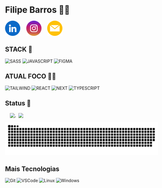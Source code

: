 # Filipe Barros 👨‍💻

[![Linkedin Badge](https://github.com/Filipebarrosg/assents/blob/main/Filipebarrosg/linkedin.png)](https://www.linkedin.com/in/filipebarrosg/) &nbsp; &nbsp;
[![Instagram Badge](https://github.com/Filipebarrosg/assents/blob/main/Filipebarrosg/instagram.png)](https://www.instagram.com/jureg.dev/) &nbsp; &nbsp;
[![Outlook Badge](https://github.com/Filipebarrosg/assents/blob/main/Filipebarrosg/email.png)](Filipe.araujo9@outlook.com) 

## STACK 🎯

![SASS](https://img.shields.io/badge/Sass-CC6699?style=for-the-badge&logo=sass&logoColor=white)
![JAVASCRIPT](https://img.shields.io/badge/JavaScript-323330?style=for-the-badge&logo=javascript&logoColor=F7DF1E)
![FIGMA](https://img.shields.io/badge/Figma-F24E1E?style=for-the-badge&logo=figma&logoColor=white)


## ATUAL FOCO 👨‍🎓

![TAILWIND](https://img.shields.io/badge/Tailwind_CSS-38B2AC?style=for-the-badge&logo=tailwind-css&logoColor=white)
![REACT](https://img.shields.io/badge/React-20232A?style=for-the-badge&logo=react&logoColor=61DAFB)
![NEXT](https://img.shields.io/badge/next.js-000000?style=for-the-badge&logo=nextdotjs&logoColor=white)
![TYPESCRIPT](https://img.shields.io/badge/TypeScript-007ACC?style=for-the-badge&logo=typescript&logoColor=white)

## Status 🚀

 &nbsp; &nbsp; <a href="https://github.com/anuraghazra/github-readme-stats">
    <img align="center" width='40%' src="https://github-readme-stats.vercel.app/api?username=filipebarrosg&show_icons=true&theme=gruvbox" />
  </a> &nbsp; <a href="https://github.com/anuraghazra/github-readme-stats">
    <img align="center" width='33.5%'  src="https://github-readme-stats.vercel.app/api/top-langs/?username=filipebarrosg&layout=compact&theme=gruvbox"/>  
  </a>
  
  <img src='https://github.com/Filipebarrosg/assents/blob/main/Filipebarrosg/github-user-contribution.svg'/>

  ## Mais Tecnologias 

  ![Git](https://img.shields.io/badge/-Git-F05032?style=flat-square&logo=git&logoColor=white)
  ![VSCode](https://img.shields.io/badge/-VSCode-0085D1?style=flat-square&logo=visual-studio-code&logoColor=white)
  ![Linux](https://img.shields.io/badge/-Linux-16C60C?style=flat-square&logo=linux&logoColor=white)
  ![Windows](https://img.shields.io/badge/-Windows-00ADEF?style=flat-square&logo=windows&logoColor=white)
